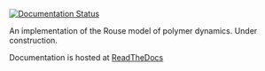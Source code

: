 [![Documentation Status](https://readthedocs.org/projects/rouse/badge/?version=latest)](https://rouse.readthedocs.io/en/latest/?badge=latest)

An implementation of the Rouse model of polymer dynamics. Under construction.

Documentation is hosted at [ReadTheDocs](https://rouse.readthedocs.org/en/latest)
